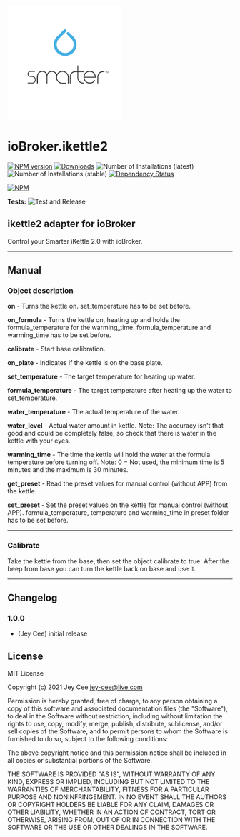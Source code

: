 ![Logo](admin/ikettle2.png)
# ioBroker.ikettle2

[![NPM version](https://img.shields.io/npm/v/iobroker.ikettle2.svg)](https://www.npmjs.com/package/iobroker.ikettle2)
[![Downloads](https://img.shields.io/npm/dm/iobroker.ikettle2.svg)](https://www.npmjs.com/package/iobroker.ikettle2)
![Number of Installations (latest)](https://iobroker.live/badges/ikettle2-installed.svg)
![Number of Installations (stable)](https://iobroker.live/badges/ikettle2-stable.svg)
[![Dependency Status](https://img.shields.io/david/jey-cee/iobroker.ikettle2.svg)](https://david-dm.org/jey-cee/iobroker.ikettle2)

[![NPM](https://nodei.co/npm/iobroker.ikettle2.png?downloads=true)](https://nodei.co/npm/iobroker.ikettle2/)

**Tests:** ![Test and Release](https://github.com/jey-cee/ioBroker.ikettle2/workflows/Test%20and%20Release/badge.svg)

## ikettle2 adapter for ioBroker

Control your Smarter iKettle 2.0 with ioBroker.

---
## Manual
### Object description
**on** - Turns the kettle on. set_temperature has to be set before.

**on_formula** - Turns the kettle on, heating up and holds the formula_temperature for the warming_time.
formula_temperature and warming_time has to be set before.

**calibrate** - Start base calibration.

**on_plate** - Indicates if the kettle is on the base plate.

**set_temperature** - The target temperature for heating up water.

**formula_temperature** - The target temperature after heating up the water to set_temperature.

**water_temperature** - The actual temperature of the water.

**water_level** - Actual water amount in kettle. Note: The accuracy isn't that good and could be completely
false, so check that there is water in the kettle with your eyes.

**warming_time** - The time the kettle will hold the water at the formula temperature before turning off. 
Note: 0 = Not used, the minimum time is 5 minutes and the maximum is 30 minutes.

**get_preset** - Read the preset values for manual control (without APP) from the kettle.

**set_preset** - Set the preset values on the kettle for manual control (without APP). 
formula_temperature, temperature and warming_time in preset folder has to be set before. 

---
### Calibrate
Take the kettle from the base, then set the object calibrate to true. 
After the beep from base you can turn the kettle back on base and use it.

---
## Changelog

### 1.0.0
* (Jey Cee) initial release

## License
MIT License

Copyright (c) 2021 Jey Cee <jey-cee@live.com>

Permission is hereby granted, free of charge, to any person obtaining a copy
of this software and associated documentation files (the "Software"), to deal
in the Software without restriction, including without limitation the rights
to use, copy, modify, merge, publish, distribute, sublicense, and/or sell
copies of the Software, and to permit persons to whom the Software is
furnished to do so, subject to the following conditions:

The above copyright notice and this permission notice shall be included in all
copies or substantial portions of the Software.

THE SOFTWARE IS PROVIDED "AS IS", WITHOUT WARRANTY OF ANY KIND, EXPRESS OR
IMPLIED, INCLUDING BUT NOT LIMITED TO THE WARRANTIES OF MERCHANTABILITY,
FITNESS FOR A PARTICULAR PURPOSE AND NONINFRINGEMENT. IN NO EVENT SHALL THE
AUTHORS OR COPYRIGHT HOLDERS BE LIABLE FOR ANY CLAIM, DAMAGES OR OTHER
LIABILITY, WHETHER IN AN ACTION OF CONTRACT, TORT OR OTHERWISE, ARISING FROM,
OUT OF OR IN CONNECTION WITH THE SOFTWARE OR THE USE OR OTHER DEALINGS IN THE
SOFTWARE.
